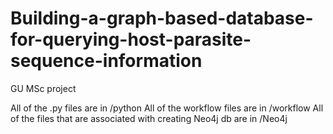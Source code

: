 # Building-a-graph-based-database-for-querying-host-parasite-sequence-information
GU MSc project 

All of the .py files are in /python
All of the workflow files are in /workflow
All of the files that are associated with creating Neo4j db are in /Neo4j
